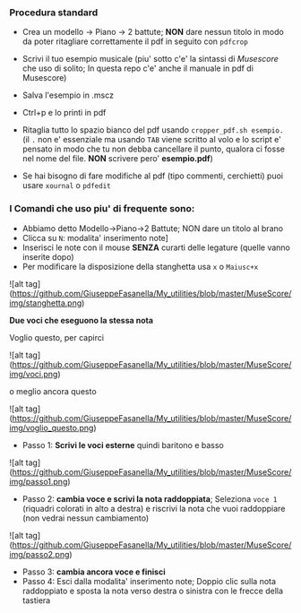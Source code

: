 ### Procedura standard

* Crea un modello -> Piano -> 2 battute; **NON** dare nessun titolo in modo da poter ritagliare correttamente il pdf in seguito con `pdfcrop`

* Scrivi il tuo esempio musicale (piu' sotto c'e' la sintassi di *Musescore* che uso di solito; In questa repo c'e' anche il manuale in pdf di Musescore)

* Salva l'esempio in .mscz

* Ctrl+p e lo printi in pdf

* Ritaglia tutto lo spazio bianco del pdf usando `cropper_pdf.sh esempio.` (il `.` non e' essenziale ma usando `TAB` viene scritto al volo e lo script e' pensato in modo che tu non debba cancellare il punto, qualora ci fosse nel nome del file. **NON** scrivere pero' **esempio.pdf**)

* Se hai bisogno di fare modifiche al pdf (tipo commenti, cerchietti) puoi usare `xournal` o `pdfedit` 

### I Comandi che uso piu' di frequente sono:

* Abbiamo detto Modello->Piano->2 Battute; NON dare un titolo al brano
* Clicca su `N`: modalita' inserimento note]
* Inserisci le note con il mouse **SENZA** curarti delle legature (quelle vanno inserite dopo)
* Per modificare la disposizione della stanghetta usa `x` o `Maiusc+x`

![alt tag] (https://github.com/GiuseppeFasanella/My_utilities/blob/master/MuseScore/img/stanghetta.png)

**Due voci che eseguono la stessa nota**

Voglio questo, per capirci

![alt tag] (https://github.com/GiuseppeFasanella/My_utilities/blob/master/MuseScore/img/voci.png)

o meglio ancora questo

![alt tag] (https://github.com/GiuseppeFasanella/My_utilities/blob/master/MuseScore/img/voglio_questo.png)

* Passo 1: **Scrivi le voci esterne** quindi baritono e basso

![alt tag] (https://github.com/GiuseppeFasanella/My_utilities/blob/master/MuseScore/img/passo1.png)

* Passo 2: **cambia voce e scrivi la nota raddoppiata**; Seleziona `voce 1` (riquadri colorati in alto a destra)
 e riscrivi la nota che vuoi raddoppiare (non vedrai nessun cambiamento)

![alt tag] (https://github.com/GiuseppeFasanella/My_utilities/blob/master/MuseScore/img/passo2.png)

* Passo 3: **cambia ancora voce e finisci**
* Passo 4: Esci dalla modalita' inserimento note; Doppio clic sulla nota raddoppiato e sposta la nota verso destra o sinistra con le frecce della tastiera

